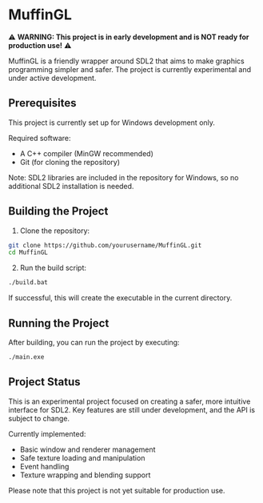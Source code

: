 # MuffinGL

⚠️ **WARNING: This project is in early development and is NOT ready for production use!** ⚠️

MuffinGL is a friendly wrapper around SDL2 that aims to make graphics programming simpler and safer. The project is currently experimental and under active development.

## Prerequisites

This project is currently set up for Windows development only.

Required software:
- A C++ compiler (MinGW recommended)
- Git (for cloning the repository)

Note: SDL2 libraries are included in the repository for Windows, so no additional SDL2 installation is needed.

## Building the Project

1. Clone the repository:
```bash
git clone https://github.com/yourusername/MuffinGL.git
cd MuffinGL
```

2. Run the build script:
```bash
./build.bat
```

If successful, this will create the executable in the current directory.

## Running the Project

After building, you can run the project by executing:
```bash
./main.exe
```

## Project Status

This is an experimental project focused on creating a safer, more intuitive interface for SDL2. Key features are still under development, and the API is subject to change.

Currently implemented:
- Basic window and renderer management
- Safe texture loading and manipulation
- Event handling
- Texture wrapping and blending support

Please note that this project is not yet suitable for production use.